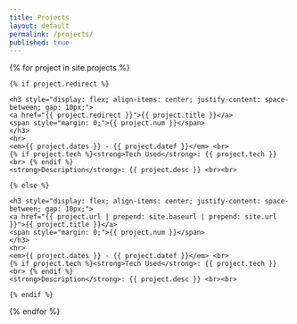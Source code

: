 ```yaml
---
title: Projects
layout: default
permalink: /projects/
published: true
---
```



<div class="ProjectContainer">
  {% for project in site.projects %}

    {% if project.redirect %}

    <h3 style="display: flex; align-items: center; justify-content: space-between; gap: 10px;">
    <a href="{{ project.redirect }}">{{ project.title }}</a>
    <span style="margin: 0;">{{ project.num }}</span>
    </h3>
    <hr>
    <em>{{ project.dates }} - {{ project.datef }}</em> <br>
    {% if project.tech %}<strong>Tech Used</strong>: {{ project.tech }} <br> {% endif %}
    <strong>Description</strong>: {{ project.desc }} <br><br>

    {% else %}

    <h3 style="display: flex; align-items: center; justify-content: space-between; gap: 10px;">
    <a href="{{ project.url | prepend: site.baseurl | prepend: site.url }}">{{ project.title }}</a>
    <span style="margin: 0;">{{ project.num }}</span>
    </h3>
    <hr>
    <em>{{ project.dates }} - {{ project.datef }}</em> <br>
    {% if project.tech %}<strong>Tech Used</strong>: {{ project.tech }} <br> {% endif %}
    <strong>Description</strong>: {{ project.desc }} <br><br>

    {% endif %}

  {% endfor %}
</div>
